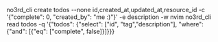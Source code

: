 no3rd_cli create todos --none id,created_at,updated_at,resource_id -c '{"complete": 0, "created_by": "me :)"}' -e description -w nvim
no3rd_cli read todos -q '{"todos": {"select": ["id", "tag","description"], "where": {"and": [{"eq": ["complete", false]}]}}}